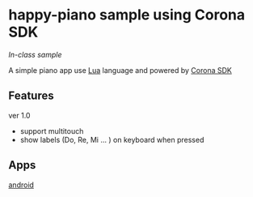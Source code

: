 # happy-piano sample using Corona SDK

_In-class sample_

A simple piano app use [Lua](https://www.lua.org/ "Lua.org") language and powered by [Corona SDK](https://coronalabs.com/ "Corona SDK")

## Features

ver 1.0
* support multitouch
* show labels (Do, Re, Mi ... ) on keyboard when pressed

## Apps
[android](https://github.com/chengfulin/happy-piano/raw/master/_build/HappyPiano.apk "download HappyPiano.apk")